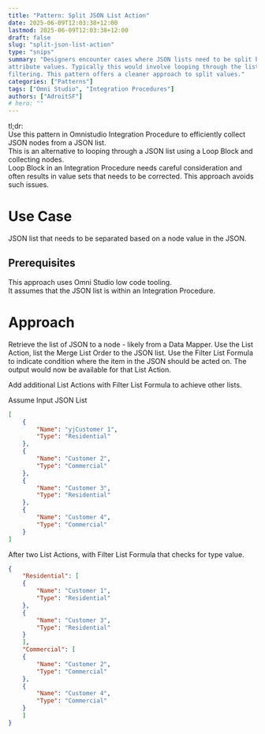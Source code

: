 ```yaml
---
title: "Pattern: Split JSON List Action"
date: 2025-06-09T12:03:38+12:00
lastmod: 2025-06-09T12:03:38+12:00
draft: false
slug: "split-json-list-action"
type: "snips"
summary: "Designers encounter cases where JSON lists need to be split based on
attribute values. Typically this would involve looping through the list and
filtering. This pattern offers a cleaner approach to split values."
categories: ["Patterns"]
tags: ["Omni Studio", "Integration Procedures"]
authors: ["AdroitSF"]
# hero: ""
---
```

tl;dr:  
Use this pattern in Omnistudio Integration Procedure to efficiently collect JSON nodes from a JSON list.  
This is an alternative to looping through a JSON list using a Loop Block and collecting nodes.  
Loop Block in an Integration Procedure needs careful consideration and often
results in value sets that needs to be corrected. This approach avoids such
issues.  

# Use Case
JSON list that needs to be separated based on a node value in the JSON. 

## Prerequisites
This approach uses Omni Studio low code tooling.  
It assumes that the JSON list is within an Integration Procedure.  

# Approach
Retrieve the list of JSON to a node - likely from a Data Mapper.
Use the List Action, list the Merge List Order to the JSON list.
Use the Filter List Formula to indicate condition where the item in the JSON
should be acted on. The output would now be available for that List Action.  

Add additional List Actions with Filter List Formula to achieve other lists.

Assume Input JSON List
```JSON
[
    {
        "Name": "yjCustomer 1",
        "Type": "Residential"
    },
    {
        "Name": "Customer 2",
        "Type": "Commercial"
    },
    {
        "Name": "Customer 3",
        "Type": "Residential"
    },
    {
        "Name": "Customer 4",
        "Type": "Commercial"
    }
]
```

After two List Actions, with Filter List Formula that checks for type value.
```JSON
{
    "Residential": [
    {
        "Name": "Customer 1",
        "Type": "Residential"
    },
    {
        "Name": "Customer 3",
        "Type": "Residential"
    }
    ],
    "Commercial": [
    {
        "Name": "Customer 2",
        "Type": "Commercial"
    },
    {
        "Name": "Customer 4",
        "Type": "Commercial"
    }
    ]
}
```
